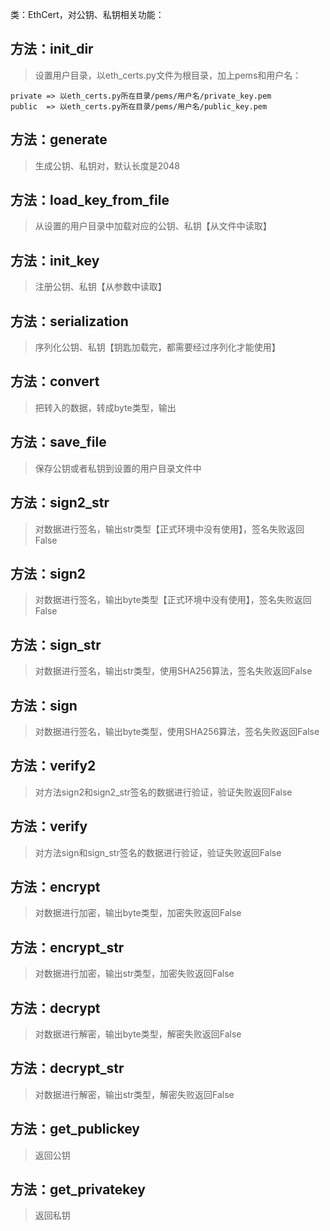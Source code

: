 类：EthCert，对公钥、私钥相关功能：

## 方法：init_dir
> 设置用户目录，以eth_certs.py文件为根目录，加上pems和用户名：
```
private => 以eth_certs.py所在目录/pems/用户名/private_key.pem
public  => 以eth_certs.py所在目录/pems/用户名/public_key.pem
```

## 方法：generate
> 生成公钥、私钥对，默认长度是2048

## 方法：load_key_from_file
> 从设置的用户目录中加载对应的公钥、私钥【从文件中读取】

## 方法：init_key
> 注册公钥、私钥【从参数中读取】

## 方法：serialization
> 序列化公钥、私钥【钥匙加载完，都需要经过序列化才能使用】

## 方法：convert
> 把转入的数据，转成byte类型，输出

## 方法：save_file
> 保存公钥或者私钥到设置的用户目录文件中

## 方法：sign2_str
> 对数据进行签名，输出str类型【正式环境中没有使用】，签名失败返回False

## 方法：sign2
> 对数据进行签名，输出byte类型【正式环境中没有使用】，签名失败返回False

## 方法：sign_str
> 对数据进行签名，输出str类型，使用SHA256算法，签名失败返回False

## 方法：sign
> 对数据进行签名，输出byte类型，使用SHA256算法，签名失败返回False

## 方法：verify2
> 对方法sign2和sign2_str签名的数据进行验证，验证失败返回False

## 方法：verify
> 对方法sign和sign_str签名的数据进行验证，验证失败返回False

## 方法：encrypt
> 对数据进行加密，输出byte类型，加密失败返回False

## 方法：encrypt_str
> 对数据进行加密，输出str类型，加密失败返回False

## 方法：decrypt
> 对数据进行解密，输出byte类型，解密失败返回False

## 方法：decrypt_str
> 对数据进行解密，输出str类型，解密失败返回False

## 方法：get_publickey
> 返回公钥

## 方法：get_privatekey
> 返回私钥
